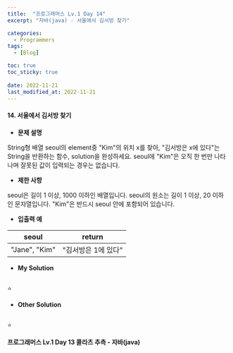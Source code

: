 ```yaml
---
title:  "프로그래머스 Lv.1 Day 14"
excerpt: "자바(java) - 서울에서 김서방 찾기"

categories:
  - Programmers
tags:
  - [Blog]

toc: true
toc_sticky: true
 
date: 2022-11-21
last_modified_at: 2022-11-21
---
```


#### 14. 서울에서 김서방 찾기




- **문제 설명** 

String형 배열 seoul의 element중 "Kim"의 위치 x를 찾아, "김서방은 x에 있다"는 String을 반환하는 함수, solution을 완성하세요. seoul에 "Kim"은 오직 한 번만 나타나며 잘못된 값이 입력되는 경우는 없습니다.


- **제한 사항**

seoul은 길이 1 이상, 1000 이하인 배열입니다.
seoul의 원소는 길이 1 이상, 20 이하인 문자열입니다.
"Kim"은 반드시 seoul 안에 포함되어 있습니다.

- **입출력 예**

|**seoul**|**return**|
|:---:|:---:|
|"Jane", "Kim"|"김서방은 1에 있다"|



- **My Solution**

```java

```
⭐


- **Other Solution**

```java

```

⭐

**프로그래머스 Lv.1 Day 13 콜라츠 추측 - 자바(java)**
